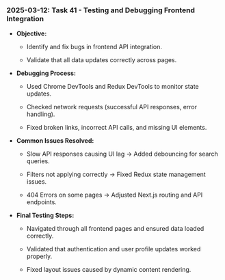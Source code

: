 ### 2025-03-12: Task 41 - Testing and Debugging Frontend Integration

* **Objective:**

    * Identify and fix bugs in frontend API integration.

    * Validate that all data updates correctly across pages.

* **Debugging Process:**

    * Used Chrome DevTools and Redux DevTools to monitor state updates.

    * Checked network requests (successful API responses, error handling).

    * Fixed broken links, incorrect API calls, and missing UI elements.

* **Common Issues Resolved:**

    * Slow API responses causing UI lag → Added debouncing for search queries.

    * Filters not applying correctly → Fixed Redux state management issues.

    * 404 Errors on some pages → Adjusted Next.js routing and API endpoints.

* **Final Testing Steps:**

    * Navigated through all frontend pages and ensured data loaded correctly.

    * Validated that authentication and user profile updates worked properly.

    * Fixed layout issues caused by dynamic content rendering.